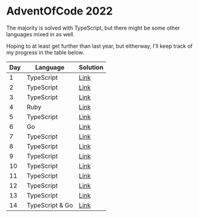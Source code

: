 # AdventOfCode 2022

The majority is solved with TypeScript, but there might be some other languages mixed in as well.

Hoping to at least get further than last year, but eitherway, I'll keep track of my progress in the table below.

| Day | Language        | Solution                                                                         |
| --- | --------------- | -------------------------------------------------------------------------------- |
| 1   | TypeScript      | [Link](https://github.com/JanPlazovnik/advent-of-code/tree/main/2022/src/day-01) |
| 2   | TypeScript      | [Link](https://github.com/JanPlazovnik/advent-of-code/tree/main/2022/src/day-02) |
| 3   | TypeScript      | [Link](https://github.com/JanPlazovnik/advent-of-code/tree/main/2022/src/day-03) |
| 4   | Ruby            | [Link](https://github.com/JanPlazovnik/advent-of-code/tree/main/2022/src/day-04) |
| 5   | TypeScript      | [Link](https://github.com/JanPlazovnik/advent-of-code/tree/main/2022/src/day-05) |
| 6   | Go              | [Link](https://github.com/JanPlazovnik/advent-of-code/tree/main/2022/src/day-06) |
| 7   | TypeScript      | [Link](https://github.com/JanPlazovnik/advent-of-code/tree/main/2022/src/day-07) |
| 8   | TypeScript      | [Link](https://github.com/JanPlazovnik/advent-of-code/tree/main/2022/src/day-08) |
| 9   | TypeScript      | [Link](https://github.com/JanPlazovnik/advent-of-code/tree/main/2022/src/day-09) |
| 10  | TypeScript      | [Link](https://github.com/JanPlazovnik/advent-of-code/tree/main/2022/src/day-10) |
| 11  | TypeScript      | [Link](https://github.com/JanPlazovnik/advent-of-code/tree/main/2022/src/day-11) |
| 12  | TypeScript      | [Link](https://github.com/JanPlazovnik/advent-of-code/tree/main/2022/src/day-12) |
| 13  | TypeScript      | [Link](https://github.com/JanPlazovnik/advent-of-code/tree/main/2022/src/day-13) |
| 14  | TypeScript & Go | [Link](https://github.com/JanPlazovnik/advent-of-code/tree/main/2022/src/day-14) |
